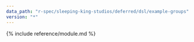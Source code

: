 ```yaml
---
data_path: "r-spec/sleeping-king-studios/deferred/dsl/example-groups"
version: "*"
---
```


{% include reference/module.md %}
